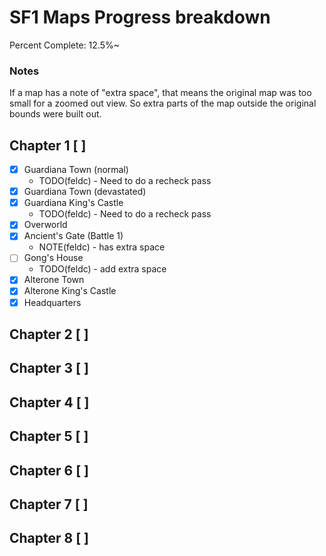 # SF1 Maps Progress breakdown

Percent Complete: 12.5%~

### Notes

If a map has a note of "extra space", that means the original map was too small for a zoomed out view. So extra parts of the map outside the original bounds were built out.

## Chapter 1 [ ]
* [X] Guardiana Town (normal)
  * TODO(feldc) - Need to do a recheck pass
* [X] Guardiana Town (devastated)
* [X] Guardiana King's Castle
  * TODO(feldc) - Need to do a recheck pass
* [X] Overworld
* [X] Ancient's Gate (Battle 1) 
  * NOTE(feldc) - has extra space
* [ ] Gong's House
  * TODO(feldc) - add extra space
* [X] Alterone Town
* [X] Alterone King's Castle
* [X] Headquarters

## Chapter 2 [ ]

## Chapter 3 [ ]

## Chapter 4 [ ]

## Chapter 5 [ ]

## Chapter 6 [ ]

## Chapter 7 [ ]

## Chapter 8 [ ]
